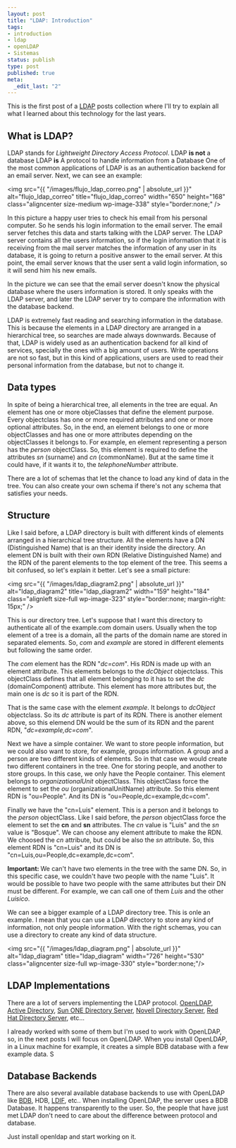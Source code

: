 ```yaml
--- 
layout: post
title: "LDAP: Introduction"
tags: 
- introduction
- ldap
- openLDAP
- Sistemas
status: publish
type: post
published: true
meta: 
  _edit_last: "2"
---
```


This is the first post of a <a href="http://www.ietf.org/rfc/rfc2251.txt">LDAP</a> posts collection where I'll try to explain all what I learned about this technology for the last years.

## What is LDAP?
LDAP stands for <em>Lightweight Directory Access Protocol</em>.
LDAP <strong>is not</strong> a database
LDAP <strong>is</strong> A protocol to handle information from a Database
One of the most common applications of LDAP is as an authentication backend for an email server. Next, we can see an example:

<img src="{{ "/images/flujo_ldap_correo.png" | absolute_url }}" alt="flujo_ldap_correo" title="flujo_ldap_correo" width="650" height="168" class="aligncenter size-medium wp-image-338" style="border:none;" />

In this picture a happy user tries to check his email from his personal computer. So he sends his login information to the email server. The email server fetches this data and starts talking with the LDAP server. The LDAP server contains all the users information, so if the login information that it is receiving from the mail server matches the information of any user in its database, it is going to return a positive answer to the email server. At this point, the email server knows that the user sent a valid login information, so it will send him his new emails.

In the picture we can see that the email server doesn't know the physical database where the users information is stored. It only speaks with the LDAP server, and later the LDAP server try to compare the information with the database backend.

LDAP is extremely fast reading and searching information in the database. This is because the elements in a LDAP directory are arranged in a hierarchical tree, so searches are made always downwards. Because of that, LDAP is widely used as an authentication backend for all kind of services, specially the ones with a big amount of users. Write operations are not so fast, but in this kind of applications, users are used to read their personal information from the database, but not to change it.

## Data types
In spite of being a hierarchical tree, all elements in the tree are equal. An element has one or more objeClasses that define the element purpose. Every objectclass has one or more required attributes and one or more optional attributes. So, in the end, an element belongs to one or more objectClasses and has one or more attributes depending on the objectClasses it belongs to.
For example, en element representing a person has the <em>person</em> objectClass. So, this element is required to define the attributes <em>sn</em> (surname) and <em>cn</em> (commonName). But at the same time it could have, if it wants it to, the <em>telephoneNumber</em> attribute.

There are a lot of schemas that let the chance to load any kind of data in the tree. You can also create your own schema if there's not any schema that satisfies your needs.

## Structure
Like I said before, a LDAP directory is built with different kinds of elements arranged in a hierarchical tree structure. All the elements have a DN (Distinguished Name) that is an their identity inside the directory. An element DN is built with their own RDN (Relative Distinguished Name) and the RDN of the parent elements to the top element of the tree. This seems a bit confused, so let's explain it better. Let's see a small picture:

<img src="{{ "/images/ldap_diagram2.png" | absolute_url }}" alt="ldap_diagram2" title="ldap_diagram2" width="159" height="184" class="alignleft size-full wp-image-323" style="border:none; margin-right: 15px;" />

This is our directory tree. Let's suppose that I want this directory to authenticate all of the example.com domain users.
Usually when the top element of a tree is a domain, all the parts of the domain name are stored in separated elements. So, <em>com</em> and <em>example</em> are stored in different elements but following the same order.

The <em>com</em> element has the RDN "<em>dc=com</em>". His RDN is made up with an element attribute. This elements belongs to the <em>dcObject</em> objectclass. This objectClass defines that all element belonging to it has to set the <em>dc</em> (domainComponent) attribute. This element has more attributes but, the main one is <em>dc</em> so it is part of the RDN.

That is the same case with the element <em>example</em>. It belongs to <em>dcObject</em> objectclass. So its <em>dc</em> attribute is part of its RDN. There is another element above, so this elemend DN would be the sum of its RDN and the parent RDN, "<em>dc=example,dc=com</em>".

Next we have a simple container. We want to store people information, but we could also want to store, for example, groups information. A group and a person are two different kinds of elements. So in that case we would create two different containers in the tree. One for storing people, and another to store groups.
In this case, we only have the People container. This element belongs to <em>organizationalUnit</em> objectClass. This objectClass force the element to set the <em>ou</em> (organizationalUnitName) attribute. So this element RDN is "ou=People". And its DN is "ou=People,dc=example,dc=com".

Finally we have the "cn=Luis" element. This is a person and it belongs to the <em>person</em> objectClass. Like I said before, the <em>person</em> objectClass force the element to set the <strong>cn</strong> and <strong>sn</strong> attributes. The <em>cn</em> value is "Luis" and the <em>sn</em> value is "Bosque". We can choose any element attribute to make the RDN. We choosed the <em>cn</em> attribute, but could be also the <em>sn</em> attribute.
So, this element RDN is "cn=Luis" and its DN is "cn=Luis,ou=People,dc=example,dc=com".

<strong>Important: </strong>We can't have two elements in the tree with the same DN. So, in this specific case, we couldn't have two people with the name "Luis". It would be possible to have two people with the same attributes but their DN must be different. For example, we can call one of them <em>Luis</em> and the other <em>Luisico</em>.

We can see a bigger example of a LDAP directory tree. This is onle an example. I mean that you can use a LDAP directory to store any kind of information, not only people information. With the right schemas, you can use a directory to create any kind of data structure.

<img src="{{ "/images/ldap_diagram.png" | absolute_url }}" alt="ldap_diagram" title="ldap_diagram" width="726" height="530" class="aligncenter size-full wp-image-330" style="border:none;"/>

## LDAP Implementations
There are a lot of servers implementing the LDAP protocol. <a href="http://www.openldap.org/">OpenLDAP</a>, <a href="http://en.wikipedia.org/wiki/Active_Directory">Active Directory</a>, <a href="http://www.sun.com/software/products/directory_srvr_ee/dir_srvr/index.xml">Sun ONE Directory Server</a>, <a href="http://www.novell.com/products/edirectory/">Novell Directory Server</a>, <a href="http://www.redhat.com/directory_server/">Red Hat Directory Server</a>, etc...

I already worked with some of them but I'm used to work with OpenLDAP, so, in the next posts I will focus on OpenLDAP.
When you install OpenLDAP, in a Linux machine for example, it creates a simple BDB database with a few example data. S

## Database Backends
There are also several available database backends to use with OpenLDAP like <a href="http://en.wikipedia.org/wiki/Berkeley_DB">BDB</a>, HDB, <a href="http://en.wikipedia.org/wiki/LDAP_Data_Interchange_Format">LDIF</a>, etc..
When installing OpenLDAP, the server uses a BDB Database. It happens transparently to the user. So, the people that have just met LDAP don't need to care about the difference between protocol and database. 

Just install openldap and start working on it.
